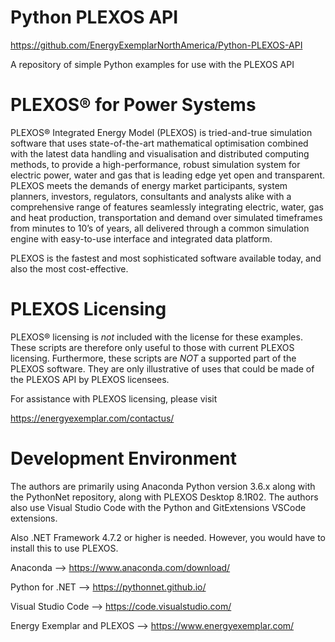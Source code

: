 # Python PLEXOS API
https://github.com/EnergyExemplarNorthAmerica/Python-PLEXOS-API

A repository of simple Python examples for use with the PLEXOS API

# PLEXOS® for Power Systems
PLEXOS® Integrated Energy Model (PLEXOS) is tried-and-true simulation software that
uses state-of-the-art mathematical optimisation combined with the latest data
handling and visualisation and distributed computing methods, to provide a 
high-performance, robust simulation system for electric power, water and gas that is 
leading edge yet open and transparent. PLEXOS meets the demands of energy market
participants, system planners, investors, regulators, consultants and analysts alike 
with a comprehensive range of features seamlessly integrating electric, water, gas 
and heat production, transportation and demand over simulated timeframes from minutes
to 10’s of years, all delivered through a common simulation engine with easy-to-use 
interface and integrated data platform. 

PLEXOS is the fastest and most sophisticated software available today, and also the
most cost-effective.

# PLEXOS Licensing
PLEXOS® licensing is *not* included with the license for these examples. These
scripts are therefore only useful to those with current PLEXOS licensing. 
Furthermore, these scripts are *NOT* a supported part of the PLEXOS software. They
are only illustrative of uses that could be made of the PLEXOS API by PLEXOS
licensees.

For assistance with PLEXOS licensing, please visit

https://energyexemplar.com/contactus/

# Development Environment
The authors are primarily using Anaconda Python version 3.6.x along with the PythonNet
repository, along with PLEXOS Desktop 8.1R02. The authors also use Visual Studio Code
with the Python and GitExtensions VSCode extensions.

Also .NET Framework 4.7.2 or higher is needed. However, you would have to install 
this to use PLEXOS.

Anaconda --> https://www.anaconda.com/download/

Python for .NET --> https://pythonnet.github.io/

Visual Studio Code --> https://code.visualstudio.com/

Energy Exemplar and PLEXOS --> https://www.energyexemplar.com/

